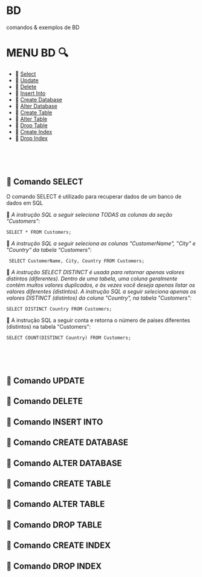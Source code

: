 # BD
comandos &amp; exemplos de BD

# MENU BD :mag:
- :pushpin: [Select](#bookmark-comando-select) <br>
- :pushpin: [Update](#bookmark-comando-update) <br>
- :pushpin: [Delete](#bookmark-comando-delete) <br>
- :pushpin: [Insert Into](#bookmark-comando-insert-into) <br>
- :pushpin: [Create Database](#bookmark-comando-create-database) <br>
- :pushpin: [Alter Database](#bookmark-comando-alter-database) <br>
- :pushpin: [Create Table](#bookmark-comando-create-table) <br>
- :pushpin: [Alter Table](#bookmark-comando-alter-table) <br>
- :pushpin: [Drop Table](#bookmark-comando-drop-table) <br>
- :pushpin: [Create Index](#bookmark-comando-create-index) <br>
- :pushpin: [Drop Index](#bookmark-comando-drop-index) <br>

<br>
<br>
<br>

## :bookmark: Comando SELECT
O comando SELECT é utilizado para recuperar dados de um banco de dados em SQL 


:paperclip: <i>A instrução SQL a seguir seleciona TODAS as colunas da seção "Customers":</i>
```
SELECT * FROM Customers;
```

:paperclip: <i>A instrução SQL a seguir seleciona as colunas "CustomerName", "City" e "Country" da tabela "Customers":</i>
```
 SELECT CustomerName, City, Country FROM Customers;
```

:paperclip: <i>A instrução SELECT DISTINCT é usada para retornar apenas valores distintos (diferentes). Dentro de uma tabela, uma coluna geralmente contém muitos valores duplicados, e às vezes você deseja apenas listar os valores diferentes (distintos).
A instrução SQL a seguir seleciona apenas os valores DISTINCT (distintos) da coluna "Country", na tabela "Customers":</i>
```
SELECT DISTINCT Country FROM Customers;
```

:paperclip: A instrução SQL a seguir conta e retorna o número de países diferentes (distintos) na tabela "Customers":
```
SELECT COUNT(DISTINCT Country) FROM Customers;
```

<br>
<br>
<br>

## :bookmark: Comando UPDATE
## :bookmark: Comando DELETE
## :bookmark: Comando INSERT INTO
## :bookmark: Comando CREATE DATABASE
## :bookmark: Comando ALTER DATABASE
## :bookmark: Comando CREATE TABLE
## :bookmark: Comando ALTER TABLE
## :bookmark: Comando DROP TABLE
## :bookmark: Comando CREATE INDEX
## :bookmark: Comando DROP INDEX
